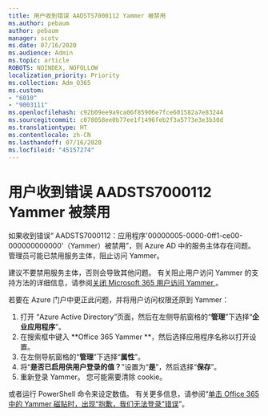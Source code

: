 ```yaml
---
title: 用户收到错误 AADSTS7000112 Yammer 被禁用
ms.author: pebaum
author: pebaum
manager: scotv
ms.date: 07/16/2020
ms.audience: Admin
ms.topic: article
ROBOTS: NOINDEX, NOFOLLOW
localization_priority: Priority
ms.collection: Adm_O365
ms.custom:
- "6010"
- "9003111"
ms.openlocfilehash: c92b09ee9a9ca06f85906e7fce601582a7e83244
ms.sourcegitcommit: c078058ee0b77ee1f1496feb2f3a5773e3e3b30d
ms.translationtype: HT
ms.contentlocale: zh-CN
ms.lasthandoff: 07/16/2020
ms.locfileid: "45157274"
---
```

# <a name="user-receives-error-aadsts7000112-yammer-is-disabled"></a>用户收到错误 AADSTS7000112 Yammer 被禁用

如果收到错误“ AADSTS7000112：应用程序'00000005-0000-0ff1-ce00-000000000000'（Yammer）被禁用”，则 Azure AD 中的服务主体存在问题。 管理员可能已禁用服务主体，阻止访问 Yammer。

建议不要禁用服务主体，否则会导致其他问题。 有关阻止用户访问 Yammer 的支持方法的详细信息，请参阅[关闭 Microsoft 365 用户访问 Yammer ](https://docs.microsoft.com/yammer/manage-yammer-users/turn-off-user-access)。  

若要在 Azure 门户中更正此问题，并将用户访问权限还原到 Yammer：

1.  打开 “Azure Active Directory”页面，然后在左侧导航窗格的“**管理**”下选择“**企业应用程序**”。
3.  在搜索框中键入 **Office 365 Yammer **，然后选择应用程序名称以打开设置。
4.  在左侧导航窗格的“**管理**”下选择“**属性**”。
5.  将“**是否已启用供用户登录的值？**”设置为“**是**”，然后选择“**保存**”。
6.  重新登录 Yammer。 您可能需要清除 cookie。

或者运行 PowerShell 命令来设定数值。 有关更多信息，请参阅“[单击 Office 365 中的 Yammer 磁贴时，出现“抱歉，我们无法登录”错误](https://docs.microsoft.com/yammer/troubleshoot-problems/error-when-click-the-yammer-tile-in-office-365)”。 